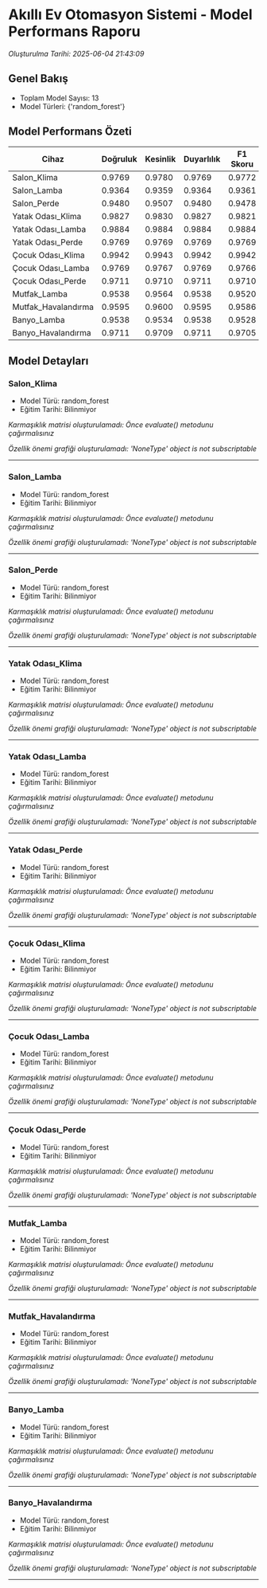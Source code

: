 # Akıllı Ev Otomasyon Sistemi - Model Performans Raporu
*Oluşturulma Tarihi: 2025-06-04 21:43:09*

## Genel Bakış

- Toplam Model Sayısı: 13
- Model Türleri: {'random_forest'}

## Model Performans Özeti

| Cihaz | Doğruluk | Kesinlik | Duyarlılık | F1 Skoru | AUC (ikili) |
|-------|----------|----------|------------|----------|-------------|
| Salon_Klima | 0.9769 | 0.9780 | 0.9769 | 0.9772 | 0.9985 |
| Salon_Lamba | 0.9364 | 0.9359 | 0.9364 | 0.9361 | 0.9910 |
| Salon_Perde | 0.9480 | 0.9507 | 0.9480 | 0.9478 | 0.9871 |
| Yatak Odası_Klima | 0.9827 | 0.9830 | 0.9827 | 0.9821 | 0.9988 |
| Yatak Odası_Lamba | 0.9884 | 0.9884 | 0.9884 | 0.9884 | 0.9952 |
| Yatak Odası_Perde | 0.9769 | 0.9769 | 0.9769 | 0.9769 | 0.9990 |
| Çocuk Odası_Klima | 0.9942 | 0.9943 | 0.9942 | 0.9942 | 0.9998 |
| Çocuk Odası_Lamba | 0.9769 | 0.9767 | 0.9769 | 0.9766 | 0.9963 |
| Çocuk Odası_Perde | 0.9711 | 0.9710 | 0.9711 | 0.9710 | 0.9972 |
| Mutfak_Lamba | 0.9538 | 0.9564 | 0.9538 | 0.9520 | 0.9943 |
| Mutfak_Havalandırma | 0.9595 | 0.9600 | 0.9595 | 0.9586 | 0.9975 |
| Banyo_Lamba | 0.9538 | 0.9534 | 0.9538 | 0.9528 | 0.9960 |
| Banyo_Havalandırma | 0.9711 | 0.9709 | 0.9711 | 0.9705 | 0.9986 |

## Model Detayları

### Salon_Klima

- Model Türü: random_forest
- Eğitim Tarihi: Bilinmiyor

*Karmaşıklık matrisi oluşturulamadı: Önce evaluate() metodunu çağırmalısınız*

*Özellik önemi grafiği oluşturulamadı: 'NoneType' object is not subscriptable*

---

### Salon_Lamba

- Model Türü: random_forest
- Eğitim Tarihi: Bilinmiyor

*Karmaşıklık matrisi oluşturulamadı: Önce evaluate() metodunu çağırmalısınız*

*Özellik önemi grafiği oluşturulamadı: 'NoneType' object is not subscriptable*

---

### Salon_Perde

- Model Türü: random_forest
- Eğitim Tarihi: Bilinmiyor

*Karmaşıklık matrisi oluşturulamadı: Önce evaluate() metodunu çağırmalısınız*

*Özellik önemi grafiği oluşturulamadı: 'NoneType' object is not subscriptable*

---

### Yatak Odası_Klima

- Model Türü: random_forest
- Eğitim Tarihi: Bilinmiyor

*Karmaşıklık matrisi oluşturulamadı: Önce evaluate() metodunu çağırmalısınız*

*Özellik önemi grafiği oluşturulamadı: 'NoneType' object is not subscriptable*

---

### Yatak Odası_Lamba

- Model Türü: random_forest
- Eğitim Tarihi: Bilinmiyor

*Karmaşıklık matrisi oluşturulamadı: Önce evaluate() metodunu çağırmalısınız*

*Özellik önemi grafiği oluşturulamadı: 'NoneType' object is not subscriptable*

---

### Yatak Odası_Perde

- Model Türü: random_forest
- Eğitim Tarihi: Bilinmiyor

*Karmaşıklık matrisi oluşturulamadı: Önce evaluate() metodunu çağırmalısınız*

*Özellik önemi grafiği oluşturulamadı: 'NoneType' object is not subscriptable*

---

### Çocuk Odası_Klima

- Model Türü: random_forest
- Eğitim Tarihi: Bilinmiyor

*Karmaşıklık matrisi oluşturulamadı: Önce evaluate() metodunu çağırmalısınız*

*Özellik önemi grafiği oluşturulamadı: 'NoneType' object is not subscriptable*

---

### Çocuk Odası_Lamba

- Model Türü: random_forest
- Eğitim Tarihi: Bilinmiyor

*Karmaşıklık matrisi oluşturulamadı: Önce evaluate() metodunu çağırmalısınız*

*Özellik önemi grafiği oluşturulamadı: 'NoneType' object is not subscriptable*

---

### Çocuk Odası_Perde

- Model Türü: random_forest
- Eğitim Tarihi: Bilinmiyor

*Karmaşıklık matrisi oluşturulamadı: Önce evaluate() metodunu çağırmalısınız*

*Özellik önemi grafiği oluşturulamadı: 'NoneType' object is not subscriptable*

---

### Mutfak_Lamba

- Model Türü: random_forest
- Eğitim Tarihi: Bilinmiyor

*Karmaşıklık matrisi oluşturulamadı: Önce evaluate() metodunu çağırmalısınız*

*Özellik önemi grafiği oluşturulamadı: 'NoneType' object is not subscriptable*

---

### Mutfak_Havalandırma

- Model Türü: random_forest
- Eğitim Tarihi: Bilinmiyor

*Karmaşıklık matrisi oluşturulamadı: Önce evaluate() metodunu çağırmalısınız*

*Özellik önemi grafiği oluşturulamadı: 'NoneType' object is not subscriptable*

---

### Banyo_Lamba

- Model Türü: random_forest
- Eğitim Tarihi: Bilinmiyor

*Karmaşıklık matrisi oluşturulamadı: Önce evaluate() metodunu çağırmalısınız*

*Özellik önemi grafiği oluşturulamadı: 'NoneType' object is not subscriptable*

---

### Banyo_Havalandırma

- Model Türü: random_forest
- Eğitim Tarihi: Bilinmiyor

*Karmaşıklık matrisi oluşturulamadı: Önce evaluate() metodunu çağırmalısınız*

*Özellik önemi grafiği oluşturulamadı: 'NoneType' object is not subscriptable*

---
